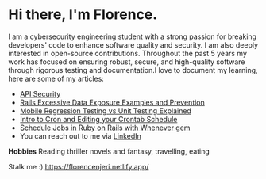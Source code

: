 # Hi there, I'm Florence.

<!--
**Florence-Njeri/Florence-Njeri** is a ✨ _special_ ✨ repository because its `README.md` (this file) appears on your GitHub profile.-->
I am a cybersecurity engineering student with a strong passion for breaking developers' code to enhance software quality and security. I am also deeply interested in open-source contributions. Throughout the past 5 years my work has focused on ensuring robust, secure, and high-quality software through rigorous testing and documentation.I love to document my learning, here are some of my articles:
  - [API Security](https://florence-njeri.github.io/APISecurity)
  - [Rails Excessive Data Exposure Examples and Prevention](https://www.stackhawk.com/blog/rails-excessive-data-exposure-examples-and-prevention/)
  - [Mobile Regression Testing vs Unit Testing Explained](https://www.waldo.com/blog/mobile-regression-testing-vs-unit-testing)
  - [Intro to Cron and Editing your Crontab Schedule](https://www.airplane.dev/blog/intro-to-cron-and-editing-your-crontab-schedule)
  - [Schedule Jobs in Ruby on Rails with Whenever gem](https://betterprogramming.pub/schedule-jobs-in-ruby-on-rails-with-whenever-gem-7cb12f0a8a9e)
- You can reach out to me via [LinkedIn](https://www.linkedin.com/in/florencenjeri)

**Hobbies**
Reading thriller novels and fantasy, travelling, eating

Stalk me :) https://florencenjeri.netlify.app/
